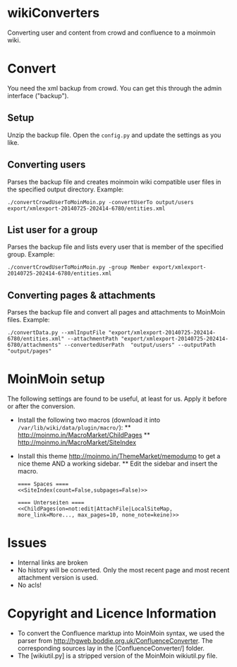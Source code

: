# wikiConverters

Converting user and content from crowd and confluence to a moinmoin wiki.  

# Convert

You need the xml backup from crowd. You can get this through the admin interface ("backup").  

## Setup

Unzip the backup file. Open the ```config.py``` and update the settings as you like.  

## Converting users

Parses the backup file and creates moinmoin wiki compatible user files in the specified output directory. Example:

    ./convertCrowdUserToMoinMoin.py -convertUserTo output/users export/xmlexport-20140725-202414-6780/entities.xml

## List user for a group

Parses the backup file and lists every user that is member of the specified group. Example:

    ./convertCrowdUserToMoinMoin.py -group Member export/xmlexport-20140725-202414-6780/entities.xml    

## Converting pages & attachments

Parses the backup file and convert all pages and attachments to MoinMoin files. Example:

    ./convertData.py --xmlInputFile "export/xmlexport-20140725-202414-6780/entities.xml" --attachmentPath "export/xmlexport-20140725-202414-6780/attachments" --convertedUserPath  "output/users" --outputPath "output/pages"

# MoinMoin setup

The following settings are found to be useful, at least for us. Apply it before or after the conversion.

* Install the following two macros (download it into ```/var/lib/wiki/data/plugin/macro/```): 
** http://moinmo.in/MacroMarket/ChildPages 
** http://moinmo.in/MacroMarket/SiteIndex
* Install this theme http://moinmo.in/ThemeMarket/memodump to get a nice theme AND a working sidebar. 
** Edit the sidebar and insert the macro.

      ==== Spaces ====
      <<SiteIndex(count=False,subpages=False)>>
      
      ==== Unterseiten ====
      <<ChildPages(on=not:edit|AttachFile|LocalSiteMap, more_link=More..., max_pages=10, none_note=keine)>>
      

# Issues

* Internal links are broken
* No history will be converted. Only the most recent page and most recent attachment version is used. 
* No acls!


# Copyright and Licence Information

* To convert the Confluence marktup into MoinMoin syntax, we used the parser from http://hgweb.boddie.org.uk/ConfluenceConverter. The corresponding sources lay in the [ConfluenceConverter/] folder.
* The [wikiutil.py] is a stripped version of the MoinMoin wikiutil.py file.  